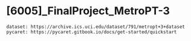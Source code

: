 # [6005]_FinalProject_MetroPT-3
```
dataset: https://archive.ics.uci.edu/dataset/791/metropt+3+dataset
pycaret: https://pycaret.gitbook.io/docs/get-started/quickstart
```
